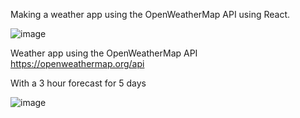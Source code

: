 Making a weather app using the OpenWeatherMap API using React.

![image](https://github.com/shoeslace911/weather-app/assets/98511262/b190f633-0798-4a1f-8f2f-4578104bb3a2)

Weather app using the OpenWeatherMap API
https://openweathermap.org/api

With a 3 hour forecast for 5 days

![image](https://github.com/shoeslace911/weather-app/assets/98511262/a35a9858-f2b6-47fd-9c78-ad3e384318cb)
